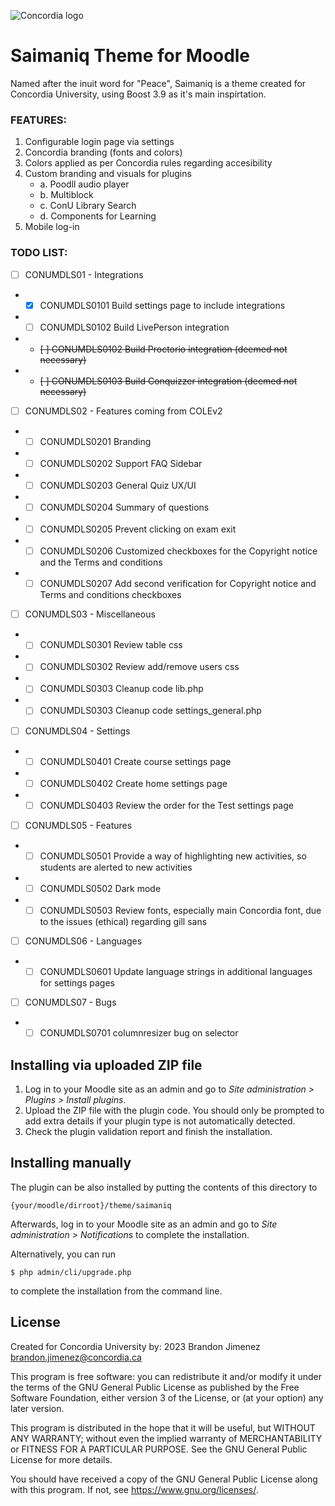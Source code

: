 ![Concordia logo](https://www.concordia.ca/etc/designs/concordia/clientlibs/img/logo-concordia-university-montreal.png)

# Saimaniq Theme for Moodle #

Named after the inuit word for "Peace", Saimaniq is a theme created for Concordia University, 
using Boost 3.9 as it's main inspirtation.


### FEATURES: ###
1. Configurable login page via settings
2. Concordia branding (fonts and colors)
3. Colors applied as per Concordia rules regarding accesibility
4. Custom branding and visuals for plugins
   - a. Poodll audio player
   - b. Multiblock
   - c. ConU Library Search
   - d. Components for Learning
5. Mobile log-in

### TODO LIST: ###
- [ ] CONUMDLS01 - Integrations
- - [x] CONUMDLS0101 Build settings page to include integrations
- - [ ] CONUMDLS0102 Build LivePerson integration
- - ~~[ ] CONUMDLS0102 Build Proctorio integration (deemed not necessary)~~ 
- - ~~[ ] CONUMDLS0103 Build Conquizzer integration (deemed not necessary)~~
- [ ] CONUMDLS02 - Features coming from COLEv2
- - [ ] CONUMDLS0201 Branding
- - [ ] CONUMDLS0202 Support FAQ Sidebar
- - [ ] CONUMDLS0203 General Quiz UX/UI
- - [ ] CONUMDLS0204 Summary of questions
- - [ ] CONUMDLS0205 Prevent clicking on exam exit
- - [ ] CONUMDLS0206 Customized checkboxes for the Copyright notice and the Terms and conditions
- - [ ] CONUMDLS0207 Add second verification for Copyright notice and Terms and conditions checkboxes
- [ ] CONUMDLS03 - Miscellaneous
- - [ ] CONUMDLS0301 Review table css
- - [ ] CONUMDLS0302 Review add/remove users css
- - [ ] CONUMDLS0303 Cleanup code lib.php
- - [ ] CONUMDLS0303 Cleanup code settings_general.php
- [ ] CONUMDLS04 - Settings
- - [ ] CONUMDLS0401 Create course settings page
- - [ ] CONUMDLS0402 Create home settings page
- - [ ] CONUMDLS0403 Review the order for the Test settings page
- [ ] CONUMDLS05 - Features
- - [ ] CONUMDLS0501 Provide a way of highlighting new activities, so students are alerted to new activities
- - [ ] CONUMDLS0502 Dark mode
- - [ ] CONUMDLS0503 Review fonts, especially main Concordia font, due to the issues (ethical) regarding gill sans
- [ ] CONUMDLS06 - Languages
- - [ ] CONUMDLS0601 Update language strings in additional languages for settings pages
- [ ] CONUMDLS07 - Bugs
- - [ ] CONUMDLS0701 columnresizer bug on selector

## Installing via uploaded ZIP file ##

1. Log in to your Moodle site as an admin and go to _Site administration >
   Plugins > Install plugins_.
2. Upload the ZIP file with the plugin code. You should only be prompted to add
   extra details if your plugin type is not automatically detected.
3. Check the plugin validation report and finish the installation.

## Installing manually ##

The plugin can be also installed by putting the contents of this directory to

    {your/moodle/dirroot}/theme/saimaniq

Afterwards, log in to your Moodle site as an admin and go to _Site administration >
Notifications_ to complete the installation.

Alternatively, you can run

    $ php admin/cli/upgrade.php

to complete the installation from the command line.

## License ##

Created for Concordia University by:
2023 Brandon Jimenez <brandon.jimenez@concordia.ca>

This program is free software: you can redistribute it and/or modify it under
the terms of the GNU General Public License as published by the Free Software
Foundation, either version 3 of the License, or (at your option) any later
version.

This program is distributed in the hope that it will be useful, but WITHOUT ANY
WARRANTY; without even the implied warranty of MERCHANTABILITY or FITNESS FOR A
PARTICULAR PURPOSE.  See the GNU General Public License for more details.

You should have received a copy of the GNU General Public License along with
this program.  If not, see <https://www.gnu.org/licenses/>.
